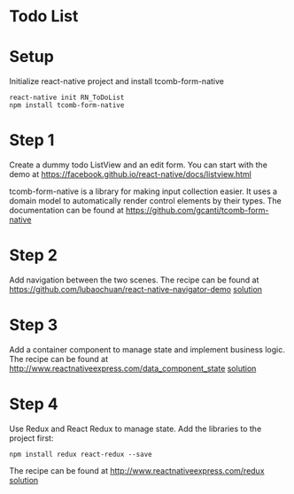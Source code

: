 # Todo List
# Setup
Initialize react-native project and install tcomb-form-native
```shell
react-native init RN_ToDoList
npm install tcomb-form-native
```

# Step 1
Create a dummy todo ListView and an edit form.
You can start with the demo at https://facebook.github.io/react-native/docs/listview.html

tcomb-form-native is a library for making input collection easier. It uses a domain model to automatically render control elements by their types. The documentation can be found at https://github.com/gcanti/tcomb-form-native
# Step 2
Add navigation between the two scenes. The recipe can be found at https://github.com/lubaochuan/react-native-navigator-demo
[solution](https://github.com/lubaochuan/RN-ToDoList/tree/04b1e18a7c0e592e11eb667aa05af2899ab53742)
# Step 3
Add a container component to manage state and implement business logic.
The recipe can be found at http://www.reactnativeexpress.com/data_component_state
[solution](https://github.com/lubaochuan/RN-ToDoList/tree/68cb817f060a09e6296fa3a7f8b93236ee1186af)
# Step 4
Use Redux and React Redux to manage state. Add the libraries to the project first:
```
npm install redux react-redux --save
```
The recipe can be found at http://www.reactnativeexpress.com/redux
[solution](https://github.com/lubaochuan/RN-ToDoList/tree/8c3cbdc95781bf75e579659a21756a6b2412391e)
